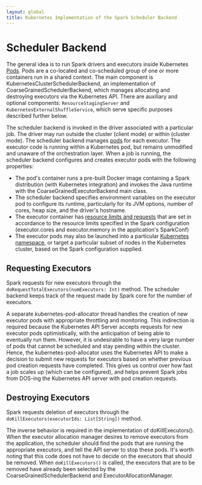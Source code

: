 ```yaml
---
layout: global
title: Kubernetes Implementation of the Spark Scheduler Backend
---
```


# Scheduler Backend

The general idea is to run Spark drivers and executors inside Kubernetes [Pods](https://kubernetes.io/docs/concepts/workloads/pods/pod/). 
Pods are a co-located and co-scheduled group of one or more containers run in a shared context. The main component is KubernetesClusterSchedulerBackend, 
an implementation of CoarseGrainedSchedulerBackend, which manages allocating and destroying executors via the Kubernetes API. 
There are auxiliary and optional components: `ResourceStagingServer` and `KubernetesExternalShuffleService`, which serve specific purposes described further below.

The scheduler backend is invoked in the driver associated with a particular job. The driver may run outside the cluster (client mode) or within (cluster mode). 
The scheduler backend manages [pods](http://kubernetes.io/docs/user-guide/pods/) for each executor. 
The executor code is running within a Kubernetes pod, but remains unmodified and unaware of the orchestration layer. 
When a job is running, the scheduler backend configures and creates executor pods with the following properties:

- The pod's container runs a pre-built Docker image containing a Spark distribution (with Kubernetes integration) and 
invokes the Java runtime with the CoarseGrainedExecutorBackend main class.
- The scheduler backend specifies environment variables on the executor pod to configure its runtime, particularly for its JVM options, number of cores, heap size, and the driver's hostname.
- The executor container has [resource limits and requests](https://kubernetes.io/docs/concepts/configuration/manage-compute-resources-container/#resource-requests-and-limits-of-pod-and-container) 
that are set in accordance to the resource limits specified in the Spark configuration (executor.cores and executor.memory in the application's SparkConf)
- The executor pods may also be launched into a particular [Kubernetes namespace](https://kubernetes.io/docs/concepts/overview/working-with-objects/namespaces/%5C), 
or target a particular subset of nodes in the Kubernetes cluster, based on the Spark configuration supplied.

## Requesting Executors

Spark requests for new executors through the `doRequestTotalExecutors(numExecutors: Int)` method. 
The scheduler backend keeps track of the request made by Spark core for the number of executors.

A separate kubernetes-pod-allocator thread handles the creation of new executor pods with appropriate throttling and monitoring. 
This indirection is required because the Kubernetes API Server accepts requests for new executor pods optimistically, with the 
anticipation of being able to eventually run them. However, it is undesirable to have a very large number of pods that cannot be 
scheduled and stay pending within the cluster. Hence, the kubernetes-pod-allocator uses the Kubernetes API to make a decision to 
submit new requests for executors based on whether previous pod creation requests have completed. This gives us control over how 
fast a job scales up (which can be configured), and helps prevent Spark jobs from DOS-ing the Kubernetes API server with pod creation requests.

## Destroying Executors

Spark requests deletion of executors through the `doKillExecutors(executorIds: List[String])`
method.

The inverse behavior is required in the implementation of doKillExecutors(). When the executor
allocation manager desires to remove executors from the application, the scheduler should find the
pods that are running the appropriate executors, and tell the API server to stop these pods.
It's worth noting that this code does not have to decide on the executors that should be
removed. When `doKillExecutors()` is called, the executors that are to be removed have already been
selected by the CoarseGrainedSchedulerBackend and ExecutorAllocationManager.
